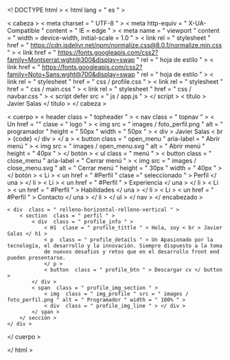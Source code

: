 <! DOCTYPE html >
< html  lang = " es " >

< cabeza >
    < meta  charset = " UTF-8 " >
    < meta  http-equiv = " X-UA-Compatible " content = " IE = edge " >
    < meta  name = " viewport " content = " width = device-width, initial-scale = 1.0 " >
    < link  rel = " stylesheet " href = " https://cdn.jsdelivr.net/npm/normalize.css@8.0.1/normalize.min.css " >
    < link  href = " https://fonts.googleapis.com/css2?family=Montserrat:wght@300&display=swap " rel = " hoja de estilo " >
    < link  href = " https://fonts.googleapis.com/css2?family=Noto+Sans:wght@700&display=swap " rel = " hoja de estilo " >
    < link  rel = " stylesheet " href = " css / profile.css " >
    < link  rel = " stylesheet " href = " css / main.css " >
    < link  rel = " stylesheet " href = " css / navbar.css " >
    < script  defer  src = " js / app.js " > </ script >
    < título > Javier Salas </ título >
</ cabeza >

< cuerpo >
    < header  class = " topheader " >
        < nav  class = " topnav " >
            < Un  href = "" clase = " logo " >
                < img  src = " images / foto_perfil.png " alt = " programador " height = " 50px " width = " 50px " >
                < div >
                    Javier Salas < br > {code}
                </ div >
            </ a >
            < button  class = " open_menu " aria-label = " Abrir menú " >
                < img  src = " images / open_menu.svg " alt = " Abrir menú " height = " 40px " >
            </ botón >
            < ul  class = " menú " >
                < button  class = " close_menu " aria-label = " Cerrar menú " >
                    < img  src = " images / close_menu.svg " alt = " Cerrar menú " height = " 30px " width = " 40px " >
                </ botón >
                < Li > < un  href = " #Perfil " clase =" seleccionado " > Perfil </ una > </ li >
                < Li > < un  href = " #Perfil " > Experiencia </ una > </ li >
                < Li > < un  href = " #Perfil " > Habilidades </ una > </ li >
                < Li > < un  href = " #Perfil " > Contacto </ una > </ li >
            </ ul >
        </ nav >
    </ encabezado >


    < div  class = " relleno-horizontal-relleno-vertical " >
        < section  class = " perfil " >
            < div  class = " profile_info " >
                < H1  clase = " profile_tittle " > Hola, soy < br > Javier Salas </ h1 >
                < p  class = " profile_details " > Un Apasionado por la tecnología, el desarrollo y la innovación. Siempre dispuesto a la toma
                de nuevos desafios y retos que en el desarrollo front end pueden presentarse.
                </ p >
                < button  class = " profile_btn " > Descargar cv </ button >
            </ div >
            < span  class = " profile_img_section " >
                < img  class = " img_profile " src = " images / foto_perfil.png " alt = " Programador " width = " 100% " >
                < div  class = " profile_img_line " > </ div >
            </ span >
        </ sección >
    </ div >
</ cuerpo >

</ html >
